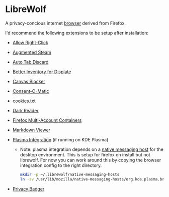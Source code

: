 # LibreWolf

A privacy-concious internet [browser][librewolf] derived from Firefox.

[librewolf]: https://librewolf.net/
[firefox]: https://www.mozilla.org/en-US/firefox/new/

I'd recommend the following extensions to be setup after installation:

+ [Allow Right-Click](https://addons.mozilla.org/en-US/firefox/addon/re-enable-right-click/?utm_source=addons.mozilla.org&utm_medium=referral&utm_content=search)
+ [Augmented Steam](https://addons.mozilla.org/en-US/firefox/addon/augmented-steam/?utm_source=addons.mozilla.org&utm_medium=referral&utm_content=search)
+ [Auto Tab Discard](https://addons.mozilla.org/en-US/firefox/addon/auto-tab-discard/?utm_source=addons.mozilla.org&utm_medium=referral&utm_content=search)
+ [Better Inventory for Displate](https://addons.mozilla.org/en-US/firefox/addon/better-inventory-for-displate/?utm_source=addons.mozilla.org&utm_medium=referral&utm_content=search)
+ [Canvas Blocker](https://addons.mozilla.org/en-US/firefox/addon/canvasblocker/?utm_source=addons.mozilla.org&utm_medium=referral&utm_content=search)
+ [Consent-O-Matic](https://addons.mozilla.org/en-US/firefox/addon/consent-o-matic/?utm_source=addons.mozilla.org&utm_medium=referral&utm_content=search)
+ [cookies.txt](https://addons.mozilla.org/en-US/firefox/addon/cookies-txt/?utm_source=addons.mozilla.org&utm_medium=referral&utm_content=search)
+ [Dark Reader](https://addons.mozilla.org/en-US/firefox/addon/darkreader/?utm_source=addons.mozilla.org&utm_medium=referral&utm_content=search)
+ [Firefox Multi-Account Containers](https://addons.mozilla.org/en-US/firefox/addon/multi-account-containers/?utm_source=addons.mozilla.org&utm_medium=referral&utm_content=search)
+ [Markdown Viewer](https://addons.mozilla.org/en-US/firefox/addon/markdown-viewer-chrome/?utm_source=addons.mozilla.org&utm_medium=referral&utm_content=search)
+ [Plasma Integration](https://addons.mozilla.org/en-US/firefox/addon/plasma-integration/?utm_source=addons.mozilla.org&utm_medium=referral&utm_content=search)
  (if running on KDE Plasma)
  + Note: plasma integration depends on a [native messaging host][kde-nmh] for the
    desktop environment. This is setup for firefox on install but not librewolf. For
    now you can work around this by copying the browser integration config to the
    right directory.

    ```bash
    mkdir -p ~/.librewolf/native-messaging-hosts
    ln -sv /usr/lib/mozilla/native-messaging-hosts/org.kde.plasma.browser_integration.json ~/.librewolf/native-messaging-hosts/
    ```

    [kde-nmh]: https://gitlab.com/librewolf-community/browser/linux/-/issues/242

+ [Privacy Badger](https://addons.mozilla.org/en-US/firefox/addon/privacy-badger17/?utm_source=addons.mozilla.org&utm_medium=referral&utm_content=search)
